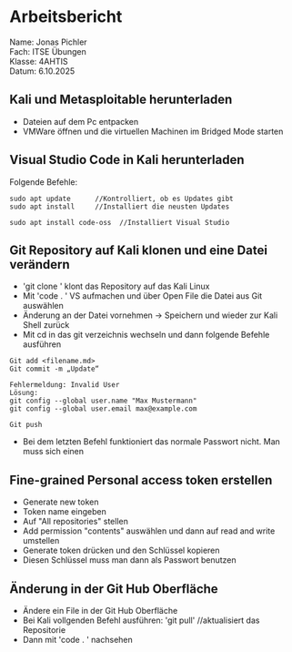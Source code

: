 # Arbeitsbericht    
Name: Jonas Pichler   
Fach: ITSE Übungen  
Klasse: 4AHTIS   
Datum: 6.10.2025   

## Kali und Metasploitable herunterladen
- Dateien auf dem Pc entpacken
- VMWare öffnen und die virtuellen Machinen im Bridged Mode starten

## Visual Studio Code in Kali herunterladen
Folgende Befehle:
```
sudo apt update      //Kontrolliert, ob es Updates gibt
sudo apt install     //Installiert die neusten Updates

sudo apt install code-oss  //Installiert Visual Studio
```

## Git Repository auf Kali klonen und eine Datei verändern
- 'git clone <Repository-url>' klont das Repository auf das Kali Linux
- Mit 'code . ' VS aufmachen und über Open File die Datei aus Git auswählen
- Änderung an der Datei vornehmen -> Speichern und wieder zur Kali Shell zurück
- Mit cd in das git verzeichnis wechseln und dann folgende Befehle ausführen
```
Git add <filename.md>
Git commit -m „Update“
```
```
Fehlermeldung: Invalid User
Lösung:
git config --global user.name "Max Mustermann"
git config --global user.email max@example.com 
```

```
Git push
```
- Bei dem letzten Befehl funktioniert das normale Passwort nicht. Man muss sich einen 

## Fine-grained Personal access token erstellen
[](https://github.com/settings/tokens)
- Generate new token
- Token name eingeben
- Auf "All repositories" stellen
- Add permission "contents" auswählen und dann auf read and write umstellen
- Generate token drücken und den Schlüssel kopieren
- Diesen Schlüssel muss man dann als Passwort benutzen

## Änderung in der Git Hub Oberfläche
- Ändere ein File in der Git Hub Oberfläche 
- Bei Kali vollgenden Befehl ausführen: 'git pull'   //aktualisiert das Repositorie
- Dann mit 'code . ' nachsehen 
